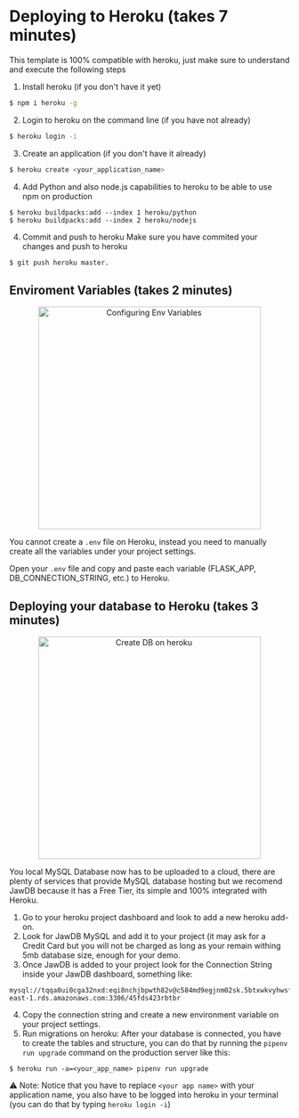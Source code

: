 # Deploying to Heroku (takes 7 minutes)

This template is 100% compatible with heroku, just make sure to understand and execute the following steps

1. Install heroku (if you don't have it yet)
```sh
$ npm i heroku -g
```

2. Login to heroku on the command line (if you have not already)
```sh
$ heroku login -i
```

3. Create an application (if you don't have it already)
```sh
$ heroku create <your_application_name>
```

4. Add Python and also node.js capabilities to heroku to be able to use npm on production
```
$ heroku buildpacks:add --index 1 heroku/python
$ heroku buildpacks:add --index 2 heroku/nodejs
```

4. Commit and push to heroku
Make sure you have commited your changes and push to heroku
```sh
$ git push heroku master.
```

## Enviroment Variables (takes 2 minutes)

<p align="center">
<img width="400px" alt="Configuring Env Variables" src="https://github.com/4GeeksAcademy/flask-rest-hello/blob/master/docs/assets/env_variables.gif?raw=true" />
</p>

You cannot create a `.env` file on Heroku, instead you need to manually create all the variables under your project settings.

Open your `.env` file and copy and paste each variable (FLASK_APP, DB_CONNECTION_STRING, etc.) to Heroku.


## Deploying your database to Heroku (takes 3 minutes)

<p align="center">
<img width="400px" alt="Create DB on heroku" src="https://github.com/4GeeksAcademy/flask-rest-hello/blob/master/docs/assets/db_config.gif?raw=true" />
</p>

You local MySQL Database now has to be uploaded to a cloud, there are plenty of services that provide MySQL database hosting but we recomend JawDB because it has a Free Tier, its simple and 100% integrated with Heroku.

1. Go to your heroku project dashboard and look to add a new heroku add-on.
2. Look for JawDB MySQL and add it to your project (it may ask for a Credit Card but you will not be charged as long as your remain withing 5mb database size, enough for your demo.
3. Once JawDB is added to your project look for the Connection String inside your JawDB dashboard, something like:
```
mysql://tqqa0ui0cga32nxd:eqi8nchjbpwth82v@c584md9egjnm02sk.5btxwkvyhwsf.us-east-1.rds.amazonaws.com:3306/45fds423rbtbr
```
4. Copy the connection string and create a new environment variable on your project settings.
5. Run migrations on heroku: After your database is connected, you have to create the tables and structure, you can do that by running the `pipenv run upgrade` command on the production server like this:
```
$ heroku run -a=<your_app_name> pipenv run upgrade
```
:warning: Note: Notice that you have to replace `<your app name>` with your application name, you also have to be logged into heroku in your terminal (you can do that by typing `heroku login -i`)
